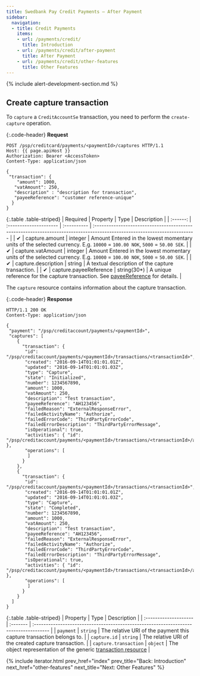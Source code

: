 ```yaml
---
title: Swedbank Pay Credit Payments – After Payment
sidebar:
  navigation:
  - title: Credit Payments
    items:
    - url: /payments/credit/
      title: Introduction
    - url: /payments/credit/after-payment
      title: After Payment
    - url: /payments/credit/other-features
      title: Other Features
---
```


{% include alert-development-section.md %}

## Create capture transaction

To `capture` a `CreditAccountSe` transaction, you need to perform the
`create-capture` operation.

{:.code-header}
**Request**

```http
POST /psp/creditcard/payments/<paymentId>/captures HTTP/1.1
Host: {{ page.apiHost }}
Authorization: Bearer <AccessToken>
Content-Type: application/json

{
 "transaction": {
    "amount": 1000,
   "vatAmount": 250,
   "description" : "description for transaction",
   "payeeReference": "customer reference-unique"
  }
}
```

{:.table .table-striped}
| Required | Property               | Type        | Description                                                                                                               |
| :------: | :--------------------- | :---------- | :------------------------------------------------------------------------------------------------------------------------ |
|    ✔︎    | capture.amount         | integer     | Amount Entered in the lowest momentary units of the selected currency. E.g. `10000` = `100.00 NOK`, `5000` = `50.00 SEK`. |
|    ✔︎    | capture.vatAmount      | integer     | Amount Entered in the lowest momentary units of the selected currency. E.g. `10000` = `100.00 NOK`, `5000` = `50.00 SEK`. |
|    ✔︎    | capture.description    | string      | A textual description of the capture transaction.                                                                         |
|    ✔︎    | capture.payeeReference | string(30*) | A unique reference for the capture transaction. See [payeeReference][payee-reference] for details.                        |

The `capture` resource contains information about the capture transaction.

{:.code-header}
**Response**

```http
HTTP/1.1 200 OK
Content-Type: application/json

{
 "payment": "/psp/creditaccount/payments/<paymentId>",
 "captures": [
    {
      "transaction": {
       "id": "/psp/creditaccount/payments/<paymentId>/transactions/<transactionId>",
       "created": "2016-09-14T01:01:01.01Z",
       "updated": "2016-09-14T01:01:01.03Z",
       "type": "Capture",
       "state": "Initialized",
       "number": 1234567890,
       "amount": 1000,
       "vatAmount": 250,
       "description": "Test transaction",
       "payeeReference": "AH123456",
       "failedReason": "ExternalResponseError",
       "failedActivityName": "Authorize",
       "failedErrorCode": "ThirdPartyErrorCode",
       "failedErrorDescription": "ThirdPartyErrorMessage",
       "isOperational": true,
       "activities": { "id": "/psp/creditaccount/payments/<paymentId>/transactions/<transactionId>/activities" },
       "operations": [
        ]
      }
    },
    {
      "transaction": {
       "id": "/psp/creditaccount/payments/<paymentId>/transactions/<transactionId>",
       "created": "2016-09-14T01:01:01.01Z",
       "updated": "2016-09-14T01:01:01.03Z",
       "type": "Capture",
       "state": "Completed",
       "number": 1234567890,
       "amount": 1000,
       "vatAmount": 250,
       "description": "Test transaction",
       "payeeReference": "AH123456",
       "failedReason": "ExternalResponseError",
       "failedActivityName": "Authorize",
       "failedErrorCode": "ThirdPartyErrorCode",
       "failedErrorDescription": "ThirdPartyErrorMessage",
       "isOperational": true,
       "activities": { "id": "/psp/creditaccount/payments/<paymentId>/transactions/<transactionId>/activities" },
       "operations": [
        ]
      }
    }
  ]
}
```

{:.table .table-striped}
| Property              | Type     | Description                                                                           |
| :-------------------- | :------- | :------------------------------------------------------------------------------------ |
| `payment`             | `string` | The relative URI of the payment this capture transaction belongs to.                  |
| `capture.id`          | `string` | The relative URI of the created capture transaction.                                  |
| `capture.transaction` | `object` | The object representation of the generic [transaction resource][transaction-resource] |

{% include iterator.html
        prev_href="index"
        prev_title="Back: Introduction"
        next_href="other-features"
        next_title="Next: Other Features" %}

[payee-reference]: /payments/credit/other-features#payeereference
[transaction-resource]: /payments/credit/other-features#transactions
